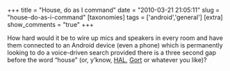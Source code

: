 +++
title = "House, do as I command"
date = "2010-03-21 21:05:11"
slug = "house-do-as-i-command"
[taxonomies]
tags = ['android','general']
[extra]
show_comments = "true"
+++

How hard would it be to wire up mics and speakers in every room and have them connected to an Android device (even a phone) which is permanently looking to do a voice-driven search provided there is a three second gap before the word “house” (or, y’know, [HAL](http://en.wikipedia.org/wiki/HAL_9000), [Gort](http://en.wikipedia.org/wiki/Gort_(The_Day_the_Earth_Stood_Still)) or whatever you like)?
